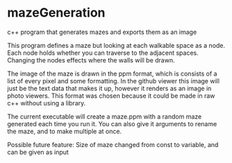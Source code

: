 # mazeGeneration
c++ program that generates mazes and exports them as an image

This program defines a maze but looking at each walkable space as a node. 
Each node holds whether you can traverse to the adjacent spaces. 
Changing the nodes effects where the walls will be drawn.

The image of the maze is drawn in the ppm format, which is consists of a list of every pixel and some formatting. 
In the github viewer this image will just be the text data that makes it up, however it renders as an image in photo viewers.
This format was chosen because it could be made in raw c++ without using a library.

The current executable will create a maze.ppm with a random maze generated each time you run it.
You can also give it arguments to rename the maze, and to make multiple at once.

Possible future feature:
Size of maze changed from const to variable, and can be given as input
